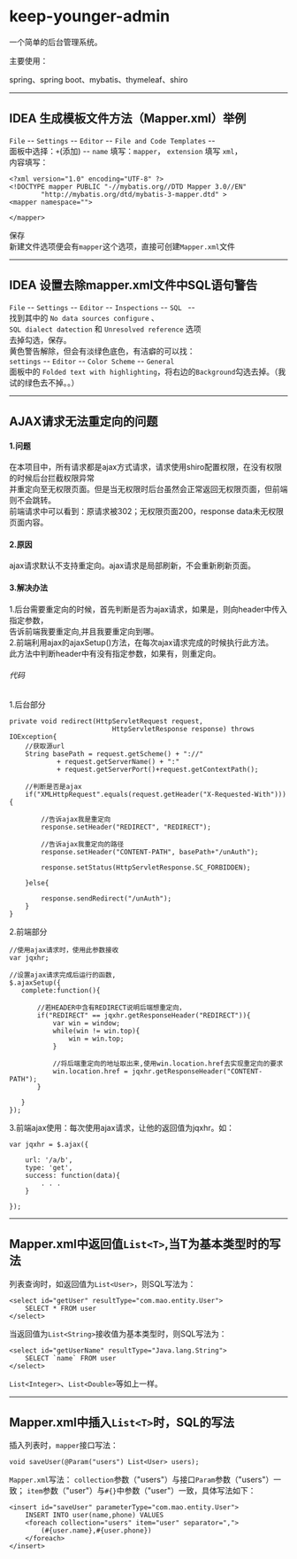 # keep-younger-admin
一个简单的后台管理系统。

主要使用：

spring、spring boot、mybatis、thymeleaf、shiro

*** 

## IDEA 生成模板文件方法（Mapper.xml）举例

`File` -- `Settings` -- `Editor` -- `File and Code Templates` -- \
面板中选择：`+`(添加) -- `name` 填写：`mapper`， `extension` 填写 `xml`， \
内容填写：

    <?xml version="1.0" encoding="UTF-8" ?>
    <!DOCTYPE mapper PUBLIC "-//mybatis.org//DTD Mapper 3.0//EN"
            "http://mybatis.org/dtd/mybatis-3-mapper.dtd" >
    <mapper namespace="">
    
    </mapper>
保存 \
新建文件选项便会有`mapper`这个选项，直接可创建`Mapper.xml`文件

*** 

## IDEA 设置去除mapper.xml文件中SQL语句警告

`File` -- `Settings` -- `Editor` -- `Inspections` -- `SQL ` -- \
找到其中的 `No data sources configure` 、 \
`SQL dialect datection` 和 `Unresolved reference` 选项 \
去掉勾选，保存。\
黄色警告解除，但会有淡绿色底色，有洁癖的可以找： \
`settings` -- `Editor` -- `Color Scheme` -- `General` \
面板中的 `Folded text with highlighting`，将右边的`Background`勾选去掉。（我试的绿色去不掉。。）

***

## AJAX请求无法重定向的问题

#### 1.问题
在本项目中，所有请求都是ajax方式请求，请求使用shiro配置权限，在没有权限的时候后台拦截权限异常 \
并重定向至无权限页面。但是当无权限时后台虽然会正常返回无权限页面，但前端则不会跳转。 \
前端请求中可以看到：原请求被302；无权限页面200，response data未无权限页面内容。
#### 2.原因
ajax请求默认不支持重定向。ajax请求是局部刷新，不会重新刷新页面。
#### 3.解决办法
1.后台需要重定向的时候，首先判断是否为ajax请求，如果是，则向header中传入指定参数， \
告诉前端我要重定向,并且我要重定向到哪。 \
2.前端利用ajax的ajaxSetup()方法，在每次ajax请求完成的时候执行此方法。 \
此方法中判断header中有没有指定参数，如果有，则重定向。
###### 代码
1.后台部分

    private void redirect(HttpServletRequest request,
                              HttpServletResponse response) throws IOException{
        //获取源url
        String basePath = request.getScheme() + "://"
                + request.getServerName() + ":"
                + request.getServerPort()+request.getContextPath();
                
        //判断是否是ajax
        if("XMLHttpRequest".equals(request.getHeader("X-Requested-With"))){
        
            //告诉ajax我是重定向
            response.setHeader("REDIRECT", "REDIRECT");
            
            //告诉ajax我重定向的路径
            response.setHeader("CONTENT-PATH", basePath+"/unAuth");
            
            response.setStatus(HttpServletResponse.SC_FORBIDDEN);
            
        }else{
        
            response.sendRedirect("/unAuth");
        }
    }
2.前端部分

    //使用ajax请求时，使用此参数接收
    var jqxhr;
    
    //设置ajax请求完成后运行的函数,
    $.ajaxSetup({
       complete:function(){
       
           //若HEADER中含有REDIRECT说明后端想重定向，
           if("REDIRECT" == jqxhr.getResponseHeader("REDIRECT")){
               var win = window;
               while(win != win.top){
                   win = win.top;
               }
               
               //将后端重定向的地址取出来,使用win.location.href去实现重定向的要求
               win.location.href = jqxhr.getResponseHeader("CONTENT-PATH");
           }
           
       }
    });
3.前端ajax使用：每次使用ajax请求，让他的返回值为jqxhr。如：

    var jqxhr = $.ajax({
        
        url: '/a/b',
        type: 'get',
        success: function(data){
            . . .
        }
        
    });

*** 

## Mapper.xml中返回值`List<T>`,当T为基本类型时的写法

列表查询时，如返回值为`List<User>`，则SQL写法为：

    <select id="getUser" resultType="com.mao.entity.User">
        SELECT * FROM user
    </select>
    
当返回值为`List<String>`接收值为基本类型时，则SQL写法为：

    <select id="getUserName" resultType="Java.lang.String">
        SELECT `name` FROM user
    </select>
    
`List<Integer>`、`List<Double>`等如上一样。

***

## Mapper.xml中插入`List<T>`时，SQL的写法

插入列表时，`mapper`接口写法：

    void saveUser(@Param("users") List<User> users);
    
`Mapper.xml`写法：
`collection`参数（"users"）与接口`Param`参数（"users"）一致；
`item`参数（"user"）与`#{}`中参数（"user"）一致，具体写法如下：

    <insert id="saveUser" parameterType="com.mao.entity.User">
        INSERT INTO user(name,phone) VALUES
        <foreach collection="users" item="user" separator=",">
            (#{user.name},#{user.phone})
        </foreach>
    </insert>